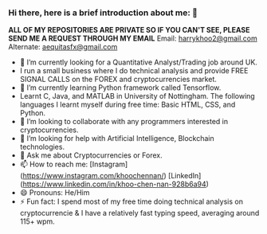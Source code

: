 ### Hi there, here is a brief introduction about me: 👋

**ALL OF MY REPOSITORIES ARE PRIVATE SO IF YOU CAN'T SEE, PLEASE SEND ME A REQUEST THROUGH MY EMAIL**
Email: harrykhoo2@gmail.com
Alternate: aequitasfx@gmail.com

- 🔭 I’m currently looking for a Quantitative Analyst/Trading job around UK.
- I run a small business where I do technical analysis and provide FREE SIGNAL CALLS on the FOREX and cryptocurrencies market.
- 🌱 I’m currently learning Python framework called Tensorflow.
- Learnt C, Java, and MATLAB in University of Nottingham.  The following languages I learnt myself during free time: Basic HTML, CSS, and Python.
- 👯 I’m looking to collaborate with any programmers interested in cryptocurrencies.
- 🤔 I’m looking for help with Artificial Intelligence, Blockchain technologies.
- 💬 Ask me about Cryptocurrencies or Forex.
- 📫 How to reach me: [Instagram] (https://www.instagram.com/khoochennan/) [LinkedIn] (https://www.linkedin.com/in/khoo-chen-nan-928b6a94)
- 😄 Pronouns: He/Him
- ⚡ Fun fact: I spend most of my free time doing technical analysis on cryptocurrencie & I have a relatively fast typing speed, averaging around 115+ wpm.
